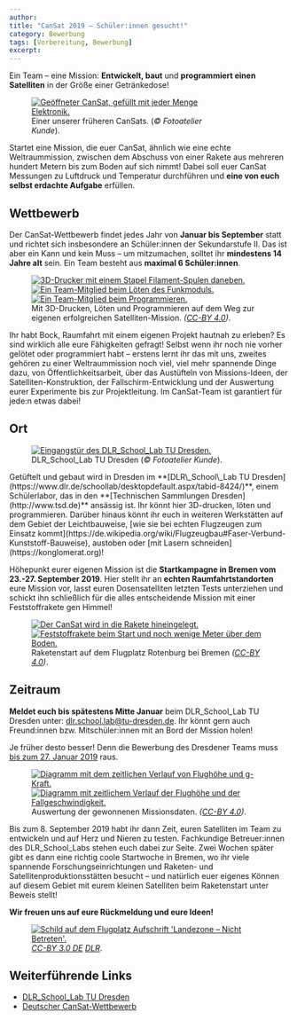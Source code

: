 ```yaml
---
author:
title: "CanSat 2019 – Schüler:innen gesucht!"
category: Bewerbung
tags: [Vorbereitung, Bewerbung]
excerpt:
---
```

Ein Team – eine Mission: **Entwickelt, baut** und **programmiert einen Satelliten** in der Größe einer Getränkedose!

<figure style="max-width: 350px" class="align-right">
    <a href="/assets/images/posts/2018-12-18-CanSat-2019/cansat_AKF_4771_fotoatelier_kunde_1280px.jpg"><img src="/assets/images/posts/2018-12-18-CanSat-2019/cansat_AKF_4771_fotoatelier_kunde_1280px.jpg" alt="Geöffneter CanSat, gefüllt mit jeder Menge Elektronik."></a>
    <figcaption>Einer unserer früheren CanSats. (<i>© Fotoatelier Kunde</i>).</figcaption>
</figure>

Startet eine Mission, die euer CanSat, ähnlich wie eine echte Weltraummission, zwischen dem Abschuss von einer Rakete aus mehreren hundert Metern bis zum Boden auf sich nimmt! Dabei soll euer CanSat Messungen zu Luftdruck und Temperatur durchführen und **eine von euch selbst erdachte Aufgabe** erfüllen.

## Wettbewerb

Der CanSat-Wettbewerb findet jedes Jahr von **Januar bis September** statt und richtet sich insbesondere an Schüler:innen der Sekundarstufe II. Das ist aber ein Kann und kein Muss – um mitzumachen, solltet ihr **mindestens 14 Jahre alt** sein. Ein Team besteht aus **maximal 6 Schüler:innen**.

<figure class="third">
    <a href="/assets/images/posts/2018-12-18-CanSat-2019/3d-druck_IMG_20160909_153250570_positune_1280px.jpg"><img src="/assets/images/posts/2018-12-18-CanSat-2019/3d-druck_IMG_20160909_153250570_positune_1280px.jpg" alt="3D-Drucker mit einem Stapel Filament-Spulen daneben." /></a>
    <a href="/assets/images/posts/2018-12-18-CanSat-2019/loeten_IMG_3502_positune_1280px.JPG"><img src="/assets/images/posts/2018-12-18-CanSat-2019/loeten_IMG_3502_positune_1280px.JPG" alt="Ein Team-Mitglied beim Löten des Funkmoduls." /></a>
    <a href="/assets/images/posts/2018-12-18-CanSat-2019/programmieren_IMG_5816_positune_1280px.JPG"><img src="/assets/images/posts/2018-12-18-CanSat-2019/programmieren_IMG_5816_positune_1280px.JPG" alt="Ein Team-Mitglied beim Programmieren." /></a>
    <figcaption>Mit 3D-Drucken, Löten und Programmieren auf dem Weg zur eigenen erfolgreichen Satelliten-Mission. <i>(<a href="https://creativecommons.org/licenses/by/4.0/">CC-BY 4.0</a>)</i>.</figcaption>
</figure>

Ihr habt Bock, Raumfahrt mit einem eigenen Projekt hautnah zu erleben? Es sind wirklich alle eure Fähigkeiten gefragt! Selbst wenn ihr noch nie vorher gelötet oder programmiert habt – erstens lernt ihr das mit uns, zweites gehören zu einer Weltraummission noch viel, viel mehr spannende Dinge dazu, von Öffentlichkeitsarbeit, über das Austüfteln von Missions-Ideen, der Satelliten-Konstruktion, der Fallschirm-Entwicklung und der Auswertung eurer Experimente bis zur Projektleitung. Im CanSat-Team ist garantiert für jede:n etwas dabei!

## Ort
<figure style="max-width: 350px" class="align-left">
    <a href="/assets/images/posts/2018-12-18-CanSat-2019/dlr_school_lab_tu_dresden_AKF_4802_fotoatelier_kunde_1280px.jpg"><img src="/assets/images/posts/2018-12-18-CanSat-2019/dlr_school_lab_tu_dresden_AKF_4802_fotoatelier_kunde_1280px.jpg" alt="Eingangstür des DLR_School_Lab TU Dresden."></a>
    <figcaption>DLR_School_Lab TU Dresden (<i>© Fotoatelier Kunde</i>).</figcaption>
</figure>
Getüftelt und gebaut wird in Dresden im **[DLR\_School\_Lab TU Dresden](https://www.dlr.de/schoollab/desktopdefault.aspx/tabid-8424/)**, einem Schülerlabor, das in den **[Technischen Sammlungen Dresden](http://www.tsd.de)** ansässig ist. Ihr könnt hier 3D-drucken, löten und programmieren. Darüber hinaus könnt ihr euch in weiteren Werkstätten auf dem Gebiet der Leichtbauweise, [wie sie bei echten Flugzeugen zum Einsatz kommt](https://de.wikipedia.org/wiki/Flugzeugbau#Faser-Verbund-Kunststoff-Bauweise), austoben oder [mit Lasern schneiden](https://konglomerat.org)!

Höhepunkt eurer eigenen Mission ist die **Startkampagne in Bremen vom 23.-27. September 2019**. Hier stellt ihr an **echten Raumfahrtstandorten** eure Mission vor, lasst euren Dosensatelliten letzten Tests unterziehen und schickt ihn schließlich für die alles entscheidende Mission mit einer Feststoffrakete gen Himmel!

<figure class="half">
    <a href="/assets/images/posts/2018-12-18-CanSat-2019/rakete_cansat_DSC01999_mj_1280px.JPG"><img src="/assets/images/posts/2018-12-18-CanSat-2019/rakete_cansat_DSC01999_mj_1280px.JPG" alt="Der CanSat wird in die Rakete hineingelegt." /></a>
    <a href="/assets/images/posts/2018-12-18-CanSat-2019/raketenstart_IMG_7971_fw_1280px.JPG"><img src="/assets/images/posts/2018-12-18-CanSat-2019/raketenstart_IMG_7971_fw_1280px.JPG" alt="Feststoffrakete beim Start und noch wenige Meter über dem Boden." /></a>
    <figcaption>Raketenstart auf dem Flugplatz Rotenburg bei Bremen <i>(<a href="https://creativecommons.org/licenses/by/4.0/">CC-BY 4.0</a>)</i>.</figcaption>
</figure>

## Zeitraum

**Meldet euch bis spätestens Mitte Januar** beim DLR\_School\_Lab TU Dresden unter: [dlr.school.lab@tu-dresden.de](mailto:dlr.school.lab@tu-dresden.de). Ihr könnt gern auch Freund:innen bzw. Mitschüler:innen mit an Bord der Mission holen!

Je früher desto besser! Denn die Bewerbung des Dresdener Teams muss [bis zum 27. Januar 2019](https://www.cansat.de/informationen-termine-2018) raus.

<figure class="half">
    <a href="/assets/images/posts/2018-12-18-CanSat-2019/06_bmp_mpu_start1_xkcd.png"><img src="/assets/images/posts/2018-12-18-CanSat-2019/06_bmp_mpu_start1_xkcd.png" alt="Diagramm mit dem zeitlichen Verlauf von Flughöhe und g-Kraft." /></a>
    <a href="/assets/images/posts/2018-12-18-CanSat-2019/08_bmp_vel_start2_xkcd.png"><img src="/assets/images/posts/2018-12-18-CanSat-2019/08_bmp_vel_start2_xkcd.png" alt="Diagramm mit zeitlichem Verlauf der Flughöhe und der Fallgeschwindigkeit." /></a>
    <figcaption>Auswertung der gewonnenen Missionsdaten. <i>(<a href="https://creativecommons.org/licenses/by/4.0/">CC-BY 4.0</a>)</i>.</figcaption>
</figure>

Bis zum 8. September 2019 habt ihr dann Zeit, euren Satelliten im Team zu entwickeln und auf Herz und Nieren zu testen. Fachkundige Betreuer:innen des DLR\_School\_Labs stehen euch dabei zur Seite. Zwei Wochen später gibt es dann eine richtig coole Startwoche in Bremen, wo ihr viele spannende Forschungseinrichtungen und Raketen- und Satellitenproduktionsstätten besucht – und natürlich euer eigenes Können auf diesem Gebiet mit eurem kleinen Satelliten beim Raketenstart unter Beweis stellt!

**Wir freuen uns auf eure Rückmeldung und eure Ideen!**

<figure>
    <a href="/assets/images/posts/2018-12-18-CanSat-2019/landezone_nicht_betreten_c98d44_4fa75f3b9a984f0f86b478f925dc876a_mv2_d_4256_2832_s_4_2_DLR_CC-BY_3.0_DE.jpg"><img src="/assets/images/posts/2018-12-18-CanSat-2019/landezone_nicht_betreten_c98d44_4fa75f3b9a984f0f86b478f925dc876a_mv2_d_4256_2832_s_4_2_DLR_CC-BY_3.0_DE.jpg" alt="Schild auf dem Flugplatz Aufschrift 'Landezone – Nicht Betreten'."></a>
    <figcaption><i><a href="https://creativecommons.org/licenses/by/3.0/de/">CC-BY 3.0 DE</a> <a href="https://www.cansat.de/raketenstart-2014?lightbox=dataItem-jb2lbe2d1">DLR</a></i>.</figcaption>
</figure>

## Weiterführende Links

- [DLR_School_Lab TU Dresden](https://www.dlr.de/schoollab/desktopdefault.aspx/tabid-8424/)
- [Deutscher CanSat-Wettbewerb](https://www.cansat.de)
